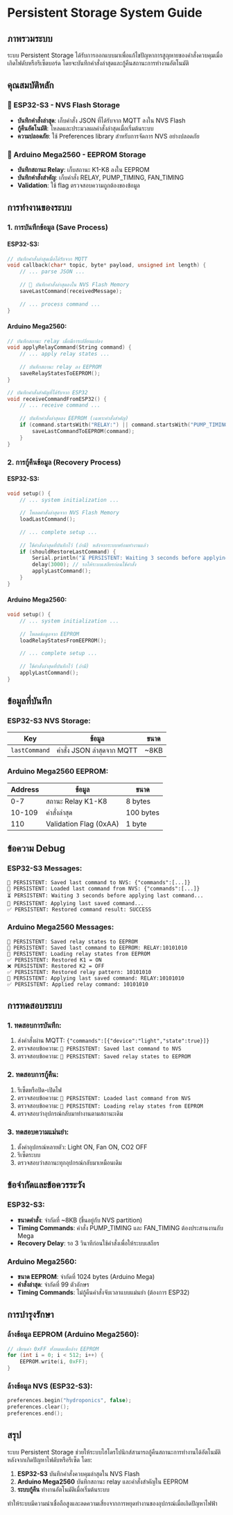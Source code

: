 # Persistent Storage System Guide

## ภาพรวมระบบ

ระบบ Persistent Storage ได้รับการออกแบบมาเพื่อแก้ไขปัญหาการสูญหายของคำสั่งควบคุมเมื่อเกิดไฟดับหรือรีเซ็ตบอร์ด โดยจะบันทึกคำสั่งล่าสุดและกู้คืนสถานะการทำงานอัตโนมัติ

## คุณสมบัติหลัก

### 🔄 ESP32-S3 - NVS Flash Storage
- **บันทึกคำสั่งล่าสุด**: เก็บคำสั่ง JSON ที่ได้รับจาก MQTT ลงใน NVS Flash
- **กู้คืนอัตโนมัติ**: โหลดและประมวลผลคำสั่งล่าสุดเมื่อเริ่มต้นระบบ
- **ความปลอดภัย**: ใช้ Preferences library สำหรับการจัดการ NVS อย่างปลอดภัย

### 💾 Arduino Mega2560 - EEPROM Storage
- **บันทึกสถานะ Relay**: เก็บสถานะ K1-K8 ลงใน EEPROM
- **บันทึกคำสั่งสำคัญ**: เก็บคำสั่ง RELAY, PUMP_TIMING, FAN_TIMING
- **Validation**: ใช้ flag ตรวจสอบความถูกต้องของข้อมูล

## การทำงานของระบบ

### 1. การบันทึกข้อมูล (Save Process)

#### ESP32-S3:
```cpp
// บันทึกคำสั่งล่าสุดเมื่อได้รับจาก MQTT
void callback(char* topic, byte* payload, unsigned int length) {
    // ... parse JSON ...
    
    // 💾 บันทึกคำสั่งล่าสุดลงใน NVS Flash Memory
    saveLastCommand(receivedMessage);
    
    // ... process command ...
}
```

#### Arduino Mega2560:
```cpp
// บันทึกสถานะ relay เมื่อมีการเปลี่ยนแปลง
void applyRelayCommand(String command) {
    // ... apply relay states ...
    
    // บันทึกสถานะ relay ลง EEPROM
    saveRelayStatesToEEPROM();
}

// บันทึกคำสั่งสำคัญที่ได้รับจาก ESP32
void receiveCommandFromESP32() {
    // ... receive command ...
    
    // บันทึกคำสั่งล่าสุดลง EEPROM (เฉพาะคำสั่งสำคัญ)
    if (command.startsWith("RELAY:") || command.startsWith("PUMP_TIMING:") || command.startsWith("FAN_TIMING:")) {
        saveLastCommandToEEPROM(command);
    }
}
```

### 2. การกู้คืนข้อมูล (Recovery Process)

#### ESP32-S3:
```cpp
void setup() {
    // ... system initialization ...
    
    // โหลดคำสั่งล่าสุดจาก NVS Flash Memory
    loadLastCommand();
    
    // ... complete setup ...
    
    // ใช้คำสั่งล่าสุดที่บันทึกไว้ (ถ้ามี) หลังจากระบบพร้อมทำงานแล้ว
    if (shouldRestoreLastCommand) {
        Serial.println("⏳ PERSISTENT: Waiting 3 seconds before applying last command...");
        delay(3000); // รอให้ระบบเสถียรก่อนใช้คำสั่ง
        applyLastCommand();
    }
}
```

#### Arduino Mega2560:
```cpp
void setup() {
    // ... system initialization ...
    
    // โหลดข้อมูลจาก EEPROM
    loadRelayStatesFromEEPROM();
    
    // ... complete setup ...
    
    // ใช้คำสั่งล่าสุดที่บันทึกไว้ (ถ้ามี)
    applyLastCommand();
}
```

## ข้อมูลที่บันทึก

### ESP32-S3 NVS Storage:
| Key | ข้อมูล | ขนาด |
|-----|--------|------|
| `lastCommand` | คำสั่ง JSON ล่าสุดจาก MQTT | ~8KB |

### Arduino Mega2560 EEPROM:
| Address | ข้อมูล | ขนาด |
|---------|--------|------|
| 0-7 | สถานะ Relay K1-K8 | 8 bytes |
| 10-109 | คำสั่งล่าสุด | 100 bytes |
| 110 | Validation Flag (0xAA) | 1 byte |

## ข้อความ Debug

### ESP32-S3 Messages:
```
💾 PERSISTENT: Saved last command to NVS: {"commands":[...]}
🔄 PERSISTENT: Loaded last command from NVS: {"commands":[...]}
⏳ PERSISTENT: Waiting 3 seconds before applying last command...
🔄 PERSISTENT: Applying last saved command...
✅ PERSISTENT: Restored command result: SUCCESS
```

### Arduino Mega2560 Messages:
```
💾 PERSISTENT: Saved relay states to EEPROM
💾 PERSISTENT: Saved last command to EEPROM: RELAY:10101010
🔄 PERSISTENT: Loading relay states from EEPROM
✅ PERSISTENT: Restored K1 = ON
❌ PERSISTENT: Restored K2 = OFF
✅ PERSISTENT: Restored relay pattern: 10101010
🔄 PERSISTENT: Applying last saved command: RELAY:10101010
✅ PERSISTENT: Applied relay command: 10101010
```

## การทดสอบระบบ

### 1. ทดสอบการบันทึก:
1. ส่งคำสั่งผ่าน MQTT: `{"commands":[{"device":"light","state":true}]}`
2. ตรวจสอบข้อความ: `💾 PERSISTENT: Saved last command to NVS`
3. ตรวจสอบข้อความ: `💾 PERSISTENT: Saved relay states to EEPROM`

### 2. ทดสอบการกู้คืน:
1. รีเซ็ตหรือปิด-เปิดไฟ
2. ตรวจสอบข้อความ: `🔄 PERSISTENT: Loaded last command from NVS`
3. ตรวจสอบข้อความ: `🔄 PERSISTENT: Loading relay states from EEPROM`
4. ตรวจสอบว่าอุปกรณ์กลับมาทำงานตามสถานะเดิม

### 3. ทดสอบความแม่นยำ:
1. ตั้งค่าอุปกรณ์หลายตัว: Light ON, Fan ON, CO2 OFF
2. รีเซ็ตระบบ
3. ตรวจสอบว่าสถานะทุกอุปกรณ์กลับมาเหมือนเดิม

## ข้อจำกัดและข้อควรระวัง

### ESP32-S3:
- **ขนาดคำสั่ง**: จำกัดที่ ~8KB (ขึ้นอยู่กับ NVS partition)
- **Timing Commands**: คำสั่ง PUMP_TIMING และ FAN_TIMING ต้องประสานงานกับ Mega
- **Recovery Delay**: รอ 3 วินาทีก่อนใช้คำสั่งเพื่อให้ระบบเสถียร

### Arduino Mega2560:
- **ขนาด EEPROM**: จำกัดที่ 1024 bytes (Arduino Mega)
- **คำสั่งล่าสุด**: จำกัดที่ 99 ตัวอักษร
- **Timing Commands**: ไม่กู้คืนคำสั่งจับเวลาแบบแม่นยำ (ต้องการ ESP32)

## การบำรุงรักษา

### ล้างข้อมูล EEPROM (Arduino Mega2560):
```cpp
// เขียนค่า 0xFF ทั้งหมดเพื่อล้าง EEPROM
for (int i = 0; i < 512; i++) {
    EEPROM.write(i, 0xFF);
}
```

### ล้างข้อมูล NVS (ESP32-S3):
```cpp
preferences.begin("hydroponics", false);
preferences.clear();
preferences.end();
```

## สรุป

ระบบ Persistent Storage ช่วยให้ระบบไฮโดรโปนิกส์สามารถกู้คืนสถานะการทำงานได้อัตโนมัติหลังจากเกิดปัญหาไฟดับหรือรีเซ็ต โดย:

1. **ESP32-S3** บันทึกคำสั่งควบคุมล่าสุดใน NVS Flash
2. **Arduino Mega2560** บันทึกสถานะ relay และคำสั่งสำคัญใน EEPROM
3. **ระบบกู้คืน** ทำงานอัตโนมัติเมื่อเริ่มต้นระบบ

ทำให้ระบบมีความน่าเชื่อถือสูงและลดความเสี่ยงจากการหยุดทำงานของอุปกรณ์เมื่อเกิดปัญหาไฟฟ้า
